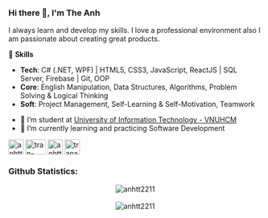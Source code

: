 ### Hi there 👋, I'm The Anh
I always learn and develop my skills. I love a professional environment also I am passionate about creating great products.

:sunrise_over_mountains: **Skills**

* **Tech**: C# (.NET, WPF) | HTML5, CSS3, JavaScript, ReactJS | SQL Server, Firebase | Git, OOP
* **Core**: English Manipulation, Data Structures, Algorithms, Problem Solving & Logical Thinking
* **Soft**: Project Management, Self-Learning & Self-Motivation, Teamwork

- 🔭 I’m student at [University of Information Technology - VNUHCM](https://en.uit.edu.vn/overview-vnuhcm-university-information-technology)
- 🌱 I’m currently learning and practicing Software Development 

<p align="left">
<a href="https://github.com/anhtt2211" target="blank"><img align="center" src="https://image.flaticon.com/icons/png/512/733/733553.png" alt="anhtt2211" height="30"/></a>
<a href="https://linkedin.com/in/tran-the-anh-0a4882206" target="blank"><img align="center" src="https://raw.githubusercontent.com/rahuldkjain/github-profile-readme-generator/master/src/images/icons/Social/linked-in-alt.svg" alt="tran-the-anh-0a4882206" height="30" width="40" /></a>
<a href="https://fb.com/trananh2211" target="blank"><img align="center" src="https://image.flaticon.com/icons/png/512/733/733549.png" alt="anhtt2211" height="30"/></a>
<a href="mailto:trananh22112001@gmail.com" target="blank"><img align="center" src="https://image.flaticon.com/icons/png/512/732/732200.png" alt="trananh22112001@gmail.com" height="30"/></a>
</p>

<h3 align="left">Github Statistics:</h3>
<p align="center"> <img align="center" src="https://github-readme-stats.vercel.app/api/top-langs?username=anhtt2211&show_icons=true&locale=en&layout=compact" alt="anhtt2211" />
<br><br>
<img align="center" src="https://github-readme-stats.vercel.app/api?username=anhtt2211&show_icons=true&locale=en" alt="anhtt2211" />
</p>
